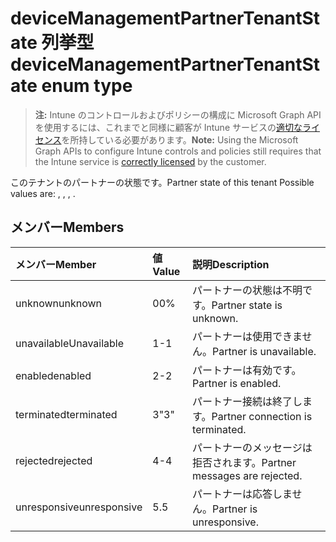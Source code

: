 # <a name="devicemanagementpartnertenantstate-enum-type"></a><span data-ttu-id="acd52-101">deviceManagementPartnerTenantState 列挙型</span><span class="sxs-lookup"><span data-stu-id="acd52-101">deviceManagementPartnerTenantState enum type</span></span>

> <span data-ttu-id="acd52-102">**注:** Intune のコントロールおよびポリシーの構成に Microsoft Graph API を使用するには、これまでと同様に顧客が Intune サービスの[適切なライセンス](https://go.microsoft.com/fwlink/?linkid=839381)を所持している必要があります。</span><span class="sxs-lookup"><span data-stu-id="acd52-102">**Note:** Using the Microsoft Graph APIs to configure Intune controls and policies still requires that the Intune service is [correctly licensed](https://go.microsoft.com/fwlink/?linkid=839381) by the customer.</span></span>

<span data-ttu-id="acd52-103">このテナントのパートナーの状態です。</span><span class="sxs-lookup"><span data-stu-id="acd52-103">Partner state of this tenant Possible values are: , , , .</span></span>
## <a name="members"></a><span data-ttu-id="acd52-104">メンバー</span><span class="sxs-lookup"><span data-stu-id="acd52-104">Members</span></span>
|<span data-ttu-id="acd52-105">メンバー</span><span class="sxs-lookup"><span data-stu-id="acd52-105">Member</span></span>|<span data-ttu-id="acd52-106">値</span><span class="sxs-lookup"><span data-stu-id="acd52-106">Value</span></span>|<span data-ttu-id="acd52-107">説明</span><span class="sxs-lookup"><span data-stu-id="acd52-107">Description</span></span>|
|:---|:---|:---|
|<span data-ttu-id="acd52-108">unknown</span><span class="sxs-lookup"><span data-stu-id="acd52-108">unknown</span></span>|<span data-ttu-id="acd52-109">0</span><span class="sxs-lookup"><span data-stu-id="acd52-109">0%</span></span>|<span data-ttu-id="acd52-110">パートナーの状態は不明です。</span><span class="sxs-lookup"><span data-stu-id="acd52-110">Partner state is unknown.</span></span>|
|<span data-ttu-id="acd52-111">unavailable</span><span class="sxs-lookup"><span data-stu-id="acd52-111">Unavailable</span></span>|<span data-ttu-id="acd52-112">1</span><span class="sxs-lookup"><span data-stu-id="acd52-112">-1</span></span>|<span data-ttu-id="acd52-113">パートナーは使用できません。</span><span class="sxs-lookup"><span data-stu-id="acd52-113">Partner is unavailable.</span></span>|
|<span data-ttu-id="acd52-114">enabled</span><span class="sxs-lookup"><span data-stu-id="acd52-114">enabled</span></span>|<span data-ttu-id="acd52-115">2</span><span class="sxs-lookup"><span data-stu-id="acd52-115">-2</span></span>|<span data-ttu-id="acd52-116">パートナーは有効です。</span><span class="sxs-lookup"><span data-stu-id="acd52-116">Partner is enabled.</span></span>|
|<span data-ttu-id="acd52-117">terminated</span><span class="sxs-lookup"><span data-stu-id="acd52-117">terminated</span></span>|<span data-ttu-id="acd52-118">3</span><span class="sxs-lookup"><span data-stu-id="acd52-118">"3"</span></span>|<span data-ttu-id="acd52-119">パートナー接続は終了します。</span><span class="sxs-lookup"><span data-stu-id="acd52-119">Partner connection is terminated.</span></span>|
|<span data-ttu-id="acd52-120">rejected</span><span class="sxs-lookup"><span data-stu-id="acd52-120">rejected</span></span>|<span data-ttu-id="acd52-121">4</span><span class="sxs-lookup"><span data-stu-id="acd52-121">-4</span></span>|<span data-ttu-id="acd52-122">パートナーのメッセージは拒否されます。</span><span class="sxs-lookup"><span data-stu-id="acd52-122">Partner messages are rejected.</span></span>|
|<span data-ttu-id="acd52-123">unresponsive</span><span class="sxs-lookup"><span data-stu-id="acd52-123">unresponsive</span></span>|<span data-ttu-id="acd52-124">5</span><span class="sxs-lookup"><span data-stu-id="acd52-124">.5</span></span>|<span data-ttu-id="acd52-125">パートナーは応答しません。</span><span class="sxs-lookup"><span data-stu-id="acd52-125">Partner is unresponsive.</span></span>|




